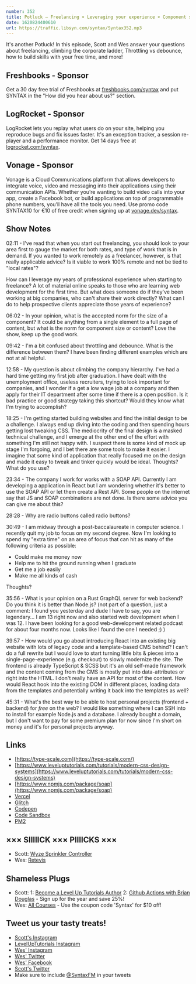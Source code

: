 ```yaml
---
number: 352
title: Potluck — Freelancing × Leveraging your experience × Component size × Dealing with mediocrity × How to spend "extra time" × Rust vs Node × Free hosting? × More!
date: 1620824400610
url: https://traffic.libsyn.com/syntax/Syntax352.mp3
---
```


It's another Potluck! In this episode, Scott and Wes answer your questions about freelancing, climbing the corporate ladder, Throttling vs debounce, how to build skills with your free time, and more!

## Freshbooks - Sponsor
Get a 30 day free trial of Freshbooks at [freshbooks.com/syntax](https://freshbooks.com/syntax) and put SYNTAX in the "How did you hear about us?" section.

## LogRocket - Sponsor
LogRocket lets you replay what users do on your site, helping you reproduce bugs and fix issues faster. It's an exception tracker, a session re-player and a performance monitor. Get 14 days free at [logrocket.com/syntax](https://logrocket.com/syntax).

## Vonage - Sponsor
Vonage is a Cloud Communications platform that allows developers to integrate voice, video and messaging into their applications using their communication APIs. Whether you’re wanting to build video calls into your app, create a Facebook bot, or build applications on top of programmable phone numbers, you’ll have all the tools you need. Use promo code SYNTAX10 for €10 of free credit when signing up at [vonage.dev/syntax](https://vonage.dev/syntax).

## Show Notes
02:11 - I've read that when you start out freelancing, you should look to your area first to gauge the market for both rates, and type of work that is in demand. If you wanted to work remotely as a freelancer, however, is that really applicable advice? Is it viable to work 100% remote and not be tied to "local rates"? 

How can I leverage my years of professional experience when starting to freelance? A lot of material online speaks to those who are learning web development for the first time. But what does someone do if they've been working at big companies, who can't share their work directly? What can I do to help prospective clients appreciate those years of experience?

06:02 - In your opinion, what is the accepted norm for the size of a component? It could be anything from a single element to a full page of content, but what is the norm for component size or content? Love the show, keep up the good work.

09:42 - I'm a bit confused about throttling and debounce. What is the difference between them? I have been finding different examples which are not at all helpful.

12:58 - My question is about climbing the company hierarchy. I've had a hard time getting my first job after graduation. I have dealt with the unemployment office, useless recruiters, trying to look important for companies, and I wonder if a get a low wage job at a company and then apply for their IT department after some time if there is a open position. Is it bad practice or good strategy taking this shortcut? Would they know what I'm trying to accomplish?

18:25 - I'm getting started building websites and find the initial design to be a challenge. I always end up diving into the coding and then spending hours getting lost tweaking CSS. The mediocrity of the final design is a masked technical challenge, and I emerge at the other end of the effort with something I'm still not happy with. I suspect there is some kind of mock up stage I'm forgoing, and I bet there are some tools to make it easier. I imagine that some kind of application that really focused me on the design and made it easy to tweak and tinker quickly would be ideal. Thoughts? What do you use?

23:34 - The company I work for works with a SOAP API. Currently I am developing a application in React but I am wondering whether it's better to use the SOAP API or let them create a Rest API. Some people on the internet say that JS and SOAP combinations are not done. Is there some advice you can give me about this?

28:28 - Why are radio buttons called radio buttons?

30:49 - I am midway through a post-baccalaureate in computer science. I recently quit my job to focus on my second degree. Now I'm looking to spend my "extra time" on an area of focus that can hit as many of the following criteria as possible:
* Could make me money now
* Help me to hit the ground running when I graduate
* Get me a job easily
* Make me all kinds of cash 

Thoughts?

35:56 - What is your opinion on a Rust GraphQL server for web backend? Do you think it is better than Node.js?
(not part of a question, just a comment: I found you yesterday and dude I have to say, you are legendary... I am 13 right now and also started web development when I was 12. I have been looking for a good web-development related podcast for about four months now. Looks like I found the one I needed ;) )

39:57 - How would you go about introducing React into an existing big website with lots of legacy code and a template-based CMS behind? I can't do a full rewrite but I would love to start turning little bits & pieces into a single-page-experience (e.g. checkout) to slowly modernize the site. The frontend is already TypeScript & SCSS but it's an old self-made framework and the content coming from the CMS is mostly put into data-attributes or right into the HTML. I don't really have an API for most of the content. How would React hook into the existing DOM in different places, loading data from the templates and potentially writing it back into the templates as well?

45:31 - What's the best way to be able to host personal projects (frontend + backend) for *free* on the web? I would like something where I can SSH into to install for example Node.js and a database. I already bought a domain, but I don't want to pay for some premium plan for now since I'm short on money and it's for personal projects anyway.

## Links
* [https://type-scale.com](https://type-scale.com/)
* [https://www.leveluptutorials.com/tutorials/modern-css-design-systems](https://www.leveluptutorials.com/tutorials/modern-css-design-systems)
* [https://www.npmjs.com/package/soap](https://www.npmjs.com/package/soap)
* [Vercel](https://vercel.com/)
* [Glitch](https://glitch.com/)
* [Codepen](https://codepen.io/)
* [Code Sandbox](https://codesandbox.io/)
* [PM2](https://pm2.keymetrics.io/)

## ××× SIIIIICK ××× PIIIICKS ×××
* Scott: [Wyze Sprinkler Controller](https://amzn.to/3ghvSiD)
* Wes: [Retevis](https://amzn.to/3wR4T3a) 

## Shameless Plugs
* Scott:
  1: [Become a Level Up Tutorials Author](https://forms.gle/PDEpDAGZpNHBDVou5)
  2: [Github Actions with Brian Douglas](https://www.leveluptutorials.com/pro) - Sign up for the year and save 25%!
* Wes: [All Courses](https://wesbos.com/courses/) - Use the coupon code 'Syntax' for $10 off!

## Tweet us your tasty treats!
* [Scott's Instagram](https://www.instagram.com/stolinski/)
* [LevelUpTutorials Instagram](https://www.instagram.com/LevelUpTutorials/)
* [Wes' Instagram](https://www.instagram.com/wesbos/)
* [Wes' Twitter](https://twitter.com/wesbos)
* [Wes' Facebook](https://www.facebook.com/wesbos.developer)
* [Scott's Twitter](https://twitter.com/stolinski)
* Make sure to include [@SyntaxFM](https://twitter.com/SyntaxFM) in your tweets